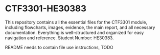 # CTF3301-HE30383
This repository contains all the essential files for the CTF3301 module, including flowcharts, images, evidence, the main report, and all necessary documentation. Everything is well-structured and organized for easy navigation and reference. Student Number: HE30383.



README needs to contain file use instructions, TODO
